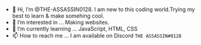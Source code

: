 - 👋 Hi, I’m @THE-ASSASSIN0128. I am new to this coding world.Trying my best to learn & make somehing cool.
- 👀 I’m interested in ... Making websites.
- 🌱 I’m currently learning ... JavaScript, HTML, CSS
- 📫 How to reach me ... I am available on Discord `THE ASSASSIN#0128`

<!---
THE-ASSASSIN0128/THE-ASSASSIN0128 is a ✨ special ✨ repository because its `README.md` (this file) appears on your GitHub profile.
You can click the Preview link to take a look at your changes.
--->
